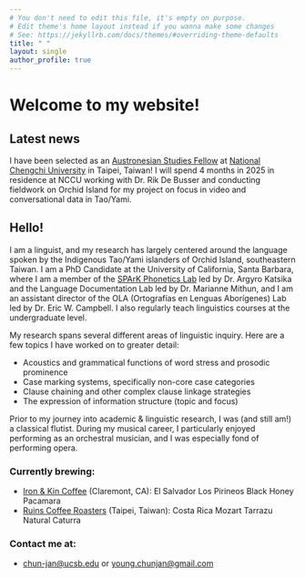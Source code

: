 ```yaml
---
# You don't need to edit this file, it's empty on purpose.
# Edit theme's home layout instead if you wanna make some changes
# See: https://jekyllrb.com/docs/themes/#overriding-theme-defaults
title: " "
layout: single
author_profile: true
---
```


# Welcome to my website!

## Latest news

I have been selected as an [Austronesian Studies Fellow](https://ofas.nccu.edu.tw/news/60) at [National Chengchi University](https://www.nccu.edu.tw/index.php?Lang=en) in Taipei, Taiwan! I will spend 4 months in 2025 in residence at NCCU working with Dr. Rik De Busser and conducting fieldwork on Orchid Island for my project on focus in video and conversational data in Tao/Yami.

## Hello!

I am a linguist, and my research has largely centered around the language spoken by the Indigenous Tao/Yami islanders of Orchid Island, southeastern Taiwan. I am a PhD Candidate at the University of California, Santa Barbara, where I am a member of the [SPArK Phonetics Lab](https://www.ucsb-spark.com/) led by Dr. Argyro Katsika and the Language Documentation Lab led by Dr. Marianne Mithun, and I am an assistant director of the OLA (Ortografías en Lenguas Aborígenes) Lab led by Dr. Eric W. Campbell. I also regularly teach linguistics courses at the undergraduate level.

My research spans several different areas of linguistic inquiry. Here are a few topics I have worked on to greater detail:
- Acoustics and grammatical functions of word stress and prosodic prominence
- Case marking systems, specifically non-core case categories
- Clause chaining and other complex clause linkage strategies
- The expression of information structure (topic and focus)

Prior to my journey into academic & linguistic research, I was (and still am!) a classical flutist. During my musical career, I particularly enjoyed performing as an orchestral musician, and I was especially fond of performing opera.

### Currently brewing:
- [Iron & Kin Coffee](https://www.ironandkin.com/) (Claremont, CA): El Salvador Los Pirineos Black Honey Pacamara
- [Ruins Coffee Roasters](https://www.facebook.com/RuinsCoffeeRoasters) (Taipei, Taiwan): Costa Rica Mozart Tarrazu Natural Caturra

### Contact me at:
- <chun-jan@ucsb.edu> or <young.chunjan@gmail.com>
